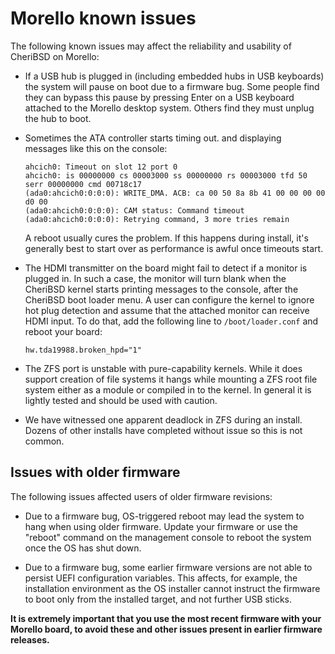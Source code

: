 # Morello known issues

The following known issues may affect the reliability and usability of
CheriBSD on Morello:

- If a USB hub is plugged in (including embedded hubs in USB keyboards) the
  system will pause on boot due to a firmware bug.  Some people find they
  can bypass this pause by pressing Enter on a USB keyboard attached to
  the Morello desktop system.  Others find they must unplug the hub to boot.

- Sometimes the ATA controller starts timing out. and displaying messages
  like this on the console:
  ```
  ahcich0: Timeout on slot 12 port 0
  ahcich0: is 00000000 cs 00003000 ss 00000000 rs 00003000 tfd 50 serr 00000000 cmd 00718c17
  (ada0:ahcich0:0:0:0): WRITE_DMA. ACB: ca 00 50 8a 8b 41 00 00 00 00 d0 00
  (ada0:ahcich0:0:0:0): CAM status: Command timeout
  (ada0:ahcich0:0:0:0): Retrying command, 3 more tries remain
  ```
  A reboot usually cures the problem. If this happens during install,
  it's generally best to start over as performance is awful once timeouts
  start.

- The HDMI transmitter on the board might fail to detect if a monitor is
  plugged in.
  In such a case, the monitor will turn blank when the CheriBSD kernel starts
  printing messages to the console, after the CheriBSD boot loader menu.
  A user can configure the kernel to ignore hot plug detection and assume
  that the attached monitor can receive HDMI input.
  To do that, add the following line to `/boot/loader.conf` and reboot your
  board:
  ```
  hw.tda19988.broken_hpd="1"
  ```

- The ZFS port is unstable with pure-capability kernels. While it does
  support creation of file systems it hangs while mounting a ZFS root file
  system either as a module or compiled in to the kernel. In general it is
  lightly tested and should be used with caution.

- We have witnessed one apparent deadlock in ZFS during an install.
  Dozens of other installs have completed without issue so this is not
  common.

## Issues with older firmware

The following issues affected users of older firmware revisions:

- Due to a firmware bug, OS-triggered reboot may lead the system to hang when
  using older firmware.
  Update your firmware or use the "reboot" command on the management console to
  reboot the system once the OS has shut down.

- Due to a firmware bug, some earlier firmware versions are not able to
  persist UEFI configuration variables.
  This affects, for example, the installation environment as the OS installer
  cannot instruct the firmware to boot only from the installed target, and not
  further USB sticks.

**It is extremely important that you use the most recent firmware with your
Morello board, to avoid these and other issues present in earlier firmware
releases.**
